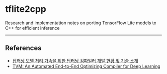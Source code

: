 # tflite2cpp
Research and implementation notes on porting TensorFlow Lite models to C++ for efficient inference

---

## References

* [딥러닝 모델 처리 가속을 위한 딥러닝 컴파일러 개발 현황 및 기술 소개](https://mediasvr.egentouch.com/egentouch.media/apiFile.do?action=view&SCHOOL_ID=1007002&URL_KEY=fe245c47-4890-4c18-be51-b60b2d010de0)
* [TVM: An Automated End-to-End Optimizing Compiler for Deep Learning](https://homes.cs.washington.edu/~arvind/papers/tvm.pdf)
